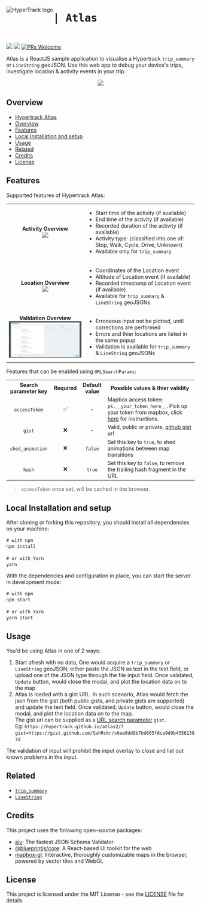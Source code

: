 <div style="display: flex; align-items: center">
  <img src="https://www.hypertrack.com/green.eeca143346e01b96d600.svg" alt="HyperTrack logo" title="HyperTrack" align="left" style="marmargin-right: 0.5rem" height="40" />
  <h1 align="left" style="font-family: monospace;"> | Atlas </h1> 
</div>
<br/>

![](https://img.shields.io/david/hypertrack/atlas2?style=flat-square) ![](https://img.shields.io/github/license/hypertrack/atlas2?style=flat-square) [![PRs Welcome](https://img.shields.io/badge/PRs-welcome-brightgreen.svg?style=flat-square)](http://makeapullrequest.com)

Atlas is a ReactJS sample application to visualise a Hypertrack `trip_summary` or `LineString` geoJSON. Use this web app to debug your device's trips, investigate location & activity events in your trip.

<!-- > 💬 [Check out the blog post about Atlas here](__BLOG_POST_LINK_HERE__) -->

<p align="center">
  <img src="public/atlas_demo.gif" />
</p>

## Overview

- [Hypertrack Altas](#ht-atlas)
- [Overview](#overview)
- [Features](#features)
- [Local Installation and setup](#installation-and-setup)
- [Usage](#usage)
- [Related](#related)
- [Credits](#credits)
- [License](#license)

## Features

Supported features of Hypertrack Atlas:

<table>
  <tr>
    <td align="center"><b>Activity Overview</b><br /><img src="public/activity_peek.png" width="350"/></td>
    <td><ul>    
      <li>Start time of the activity (if available)</li>
      <li>End time of the activity (if available)</li>
      <li>Recorded duration of the activity (if available)</li>
      <li>Activity type: (classified into one of: Stop, Walk, Cycle, Drive, Unknown)</li>
      <li>Available only for <code>trip_summary</code></li>
    </ul></td>
  </tr>
  <tr>
    <td align="center"><b>Location Overview</b><br /><img src="public/location_peek.png" width="350"/></td>
    <td><ul>
      <li>Coordinates of the Location event</li>
      <li>Altitude of Location event (if available)</li>
      <li>Recorded timestamp of Location event (if available)</li>
      <li>Available for <code>trip_summary</code> & <code>LineString</code> geoJSONs</li>
    </ul></td>
  </tr>
  <tr>
    <td align="center"><b>Validation Overview</b><br /><img src="public/linestring_data_validation.png" width="350"/></td>
    <td><ul>
      <li>Erroneous input not be plotted, until corrections are performed</li>
      <li>Errors and thier locations are listed in the same popup</li>
      <li>Validation is available for <code>trip_summary</code> & <code>LineString</code> geoJSONs</li>
    </ul></td>
  </tr>
</table>

Features that can be enabled using `URLSearchParams`:

<table>
  <tr>
    <th>Search parameter key</th>
    <th>Required</th>
    <th>Default value</th>
    <th>Possible values & thier validity</th>
  </tr>
  <tr>
    <td align="center"><code>accessToken</code></td>
    <td align="center">✅</td>
    <td align="center">-</td>
    <td>
      Mapbox access token: <code>pk.__your_token_here__</code>. Pick up your token from mapbox, click <a href="https://docs.mapbox.com/accounts/overview/tokens/#mapbox-account-dashboard">here</a> for instructions.
    </td>
  </tr>
  <tr>
    <td align="center"><code>gist</code></td>
    <td align="center">❌</td>
    <td align="center">-</td>
    <td>Valid, public or private, <a href="https://help.github.com/en/github/writing-on-github/creating-gists#creating-a-gist">github gist</a> url</td>
  </tr>
  <tr>
    <td align="center"><code>shed_animation</code></td>
    <td align="center">❌</td>
    <td align="center"><code>false</code></td>
    <td>Set this key to <code>true</code>, to shed animations between map transitions</td>
  </tr>
  <tr>
    <td align="center"><code>hash</code></td>
    <td align="center">❌</td>
    <td align="center"><code>true</code></td>
    <td>Set this key to <code>false</code>, to remove the trailing hash fragment in the URL</td>
  </tr>
</table>

> `accessToken` once set, will be cached in the browser.

## Local Installation and setup

After cloning or forking this repository, you should install all dependencies on your machine:

```shell
# with npm
npm install

# or with Yarn
yarn
```

With the dependencies and configuration in place, you can start the server in development mode:

```shell
# with npm
npm start

# or with Yarn
yarn start
```

## Usage

You'd be using Atlas in one of 2 ways:

1. Start afresh with no data, One would acquire a `trip_summary` or `LineString` geoJSON; either paste the JSON as text in the text field, or upload one of the JSON type through the file input field. Once validated, `Update` button, would close the modal, and plot the location data on to the map
2. Atlas is loaded with a gist URL. In such scenario, Atlas would fetch the json from the gist (both public gists, and private gists are supported) and update the text field. Once validated, `Update` button, would close the modal, and plot the location data on to the map. <br/> The gist url can be supplied as a [URL search parameter](https://developer.mozilla.org/en-US/docs/Web/API/URLSearchParams) `gist`. <br/> Eg: `https://hypertrack.github.io/atlas2/?gist=https://gist.github.com/SahRckr/c6ee0dd9b7bd605f8ca9d9b43561387d`

The validation of input will prohibit the input overlay to close and list out known problems in the input.

## Related

- [`trip_summary`](https://docs.hypertrack.com/#guides-apis-usage-trips-review-trip-summaries)
- [`LineString`](https://tools.ietf.org/html/rfc7946#section-3.1.4)

## Credits

This project uses the following open-source packages:

- [ajv](https://github.com/epoberezkin/ajv): The fastest JSON Schema Validator.
- [@blueprintjs/core](https://github.com/palantir/blueprint): A React-based UI toolkit for the web
- [mapbox-gl](https://github.com/mapbox/mapbox-gl-js): Interactive, thoroughly customizable maps in the browser, powered by vector tiles and WebGL

## License

This project is licensed under the MIT License - see the [LICENSE](LICENSE) file for details
